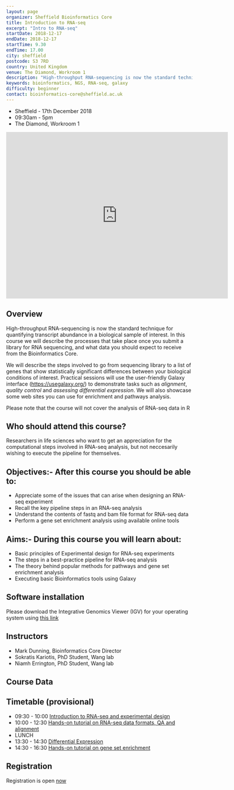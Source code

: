 ```yaml
---
layout: page
organizer: Sheffield Bioinformatics Core
title: Introduction to RNA-seq
excerpt: "Intro to RNA-seq"
startDate: 2018-12-17
endDate: 2018-12-17
startTime: 9.30
endTime: 17.00
city: sheffield
postcode: S3 7RD
country: United Kingdom
venue: The Diamond, Workroom 1
description: "High-throughput RNA-sequencing is now the standard technique for quantifying transcript abundance in a biological sample of interest. In this course we will describe the processes that take place once you submit a library for RNA sequencing, and what data you should expect to receive from the Bioinformatics Core. We will describe the steps involved to go from sequencing library to a list of genes that show statistically significant differences between your biological conditions of interest. Practical sessions will use the user-friendly Galaxy interface (https://usegalaxy.org/) to demonstrate tasks such as alignment, quality control and assessing differential expression. We will also showcase some web sites you can use for enrichment and pathways analysis."
keywords: bioinformatics, NGS, RNA-seq, galaxy
difficulty: beginner
contact: bioinformatics-core@sheffield.ac.uk
---
```


- Sheffield - 17th December 2018
- 09:30am - 5pm
- The Diamond, Workroom 1

<iframe src="https://www.google.com/maps/embed?pb=!1m18!1m12!1m3!1d3365.6502641679717!2d-1.4835925589425!3d53.381301664196606!2m3!1f0!2f0!3f0!3m2!1i1024!2i768!4f13.1!3m3!1m2!1s0x48797881e28b3e81%3A0x611c9522ca2169ed!2sThe+Diamond!5e0!3m2!1sen!2suk!4v1533302104527" width="600" height="450" frameborder="0" style="border:0" allowfullscreen></iframe>

## Overview

High-throughput RNA-sequencing is now the standard technique for quantifying transcript abundance in a biological sample of interest. In this course we will describe the processes that take place once you submit a library for RNA sequencing, and what data you should expect to receive from the Bioinformatics Core.

We will describe the steps involved to go from sequencing library to a list of genes that show statistically significant differences between your biological conditions of interest. Practical sessions will use the user-friendly Galaxy interface (https://usegalaxy.org/) to demonstrate tasks such as *alignment*, *quality control* and *assessing differential expression*. We will also showcase some web sites you can use for enrichment and pathways analysis.

Please note that the course will not cover the analysis of RNA-seq data in R

## Who should attend this course?

Researchers in life sciences who want to get an appreciation for the computational steps involved in RNA-seq analysis, but not neccesarily wishing to execute the pipeline for themselves. 

## Objectives:- After this course you should be able to:

- Appreciate some of the issues that can arise when designing an RNA-seq experiment 
- Recall the key pipeline steps in an RNA-seq analysis
- Understand the contents of fastq and bam file format for RNA-seq data
- Perform a gene set enrichment analysis using available online tools

## Aims:- During this course you will learn about:

- Basic principles of Experimental design for RNA-seq experiments
- The steps in a best-practice pipeline for RNA-seq analysis
- The theory behind popular methods for pathways and gene set enrichment analysis
- Executing basic Bioinformatics tools using Galaxy

## Software installation

Please download the Integrative Genomics Viewer (IGV) for your operating system using [this link](https://software.broadinstitute.org/software/igv/download)

## Instructors

- Mark Dunning, Bioinformatics Core Director
- Sokratis Kariotis, PhD Student, Wang lab
- Niamh Errington, PhD Student, Wang lab

## Course Data

## Timetable (provisional)

- 09:30 - 10:00 [Introduction to RNA-seq and experimental design]()
- 10:00 - 12:30 [Hands-on tutorial on RNA-seq data formats, QA and alignment](http://sbc.shef.ac.uk/rna-seq-in-galaxy/01-pre-processing.nb.html)
- LUNCH
- 13:30 - 14:30 [Differential Expression](http://sbc.shef.ac.uk/rna-seq-in-galaxy/02-differential-expression.nb.html)
- 14:30 - 16:30 [Hands-on tutorial on gene set enrichment](http://sbc.shef.ac.uk/rna-seq-in-galaxy/03-enrichment-analysis.nb.html)


## Registration 
Registration is open [now](https://onlineshop.shef.ac.uk/conferences-and-events/faculty-of-medicine-dentistry-and-health/neuroscience/introduction-to-rnaseq)



